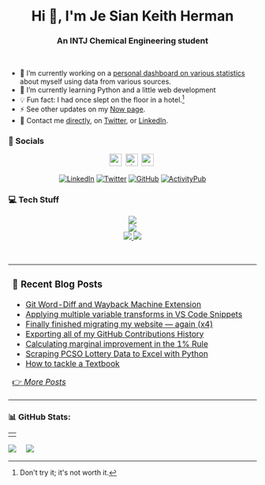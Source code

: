 <h1 align="center">Hi 👋, I'm Je Sian Keith Herman</h1>
<h3 align="center">An INTJ Chemical Engineering student</h3><br>

<!-- <img align="right" src="https://www.jskherman.com/about/programming.gif" alt="programming GIF" height=300 /> -->

- 🔭  I’m currently working on a [personal dashboard on various statistics](https://www.jskherman.com/posts/github-commits/) about myself using data from various sources.<br>
- 🌱  I’m currently learning Python and a little web development<br>
- 💡  Fun fact: I had once slept on the floor in a hotel.[^1]<br>
- ⚡  See other updates on my [Now page](https://www.jskherman.com/now).<br>
- 📧  Contact me [directly](https://www.jskherman.com/about/#contact-me), on [Twitter](https://twitter.com/jskherman), or [LinkedIn](https://linkedin.com/in/jskherman).

[^1]: Don't try it; it's not worth it.

### 💬 Socials

<div align="center">

<a href="https://www.jskherman.com"><img src="https://img.shields.io/website?down_message=offline&style=for-the-badge&up_message=online&url=https%3A%2F%2Fwww.jskherman.com" height="25" alt="website" /></a>&nbsp;
<a href="https://github.com/jskherman" target="blank"><img src="https://komarev.com/ghpvc/?username=jskherman&style=for-the-badge&label=PROFILE+VIEWS" height="25" alt="views count" /></a>&nbsp;
<a href="https://paypal.me/jskherman"><img src="https://img.shields.io/badge/PayPal-00457C?style=for-the-badge&logo=paypal&logoColor=white" height="25" alt="paypal" /></a>&nbsp;

[![LinkedIn](https://skillicons.dev/icons?i=linkedin)](https://linkedin.com/in/jskherman)
[![Twitter](https://skillicons.dev/icons?i=twitter)](https://twitter.com/jskherman)
[![GitHub](https://skillicons.dev/icons?i=github)](https://github.com/jskherman)
[![ActivityPub](https://skillicons.dev/icons?i=mastodon)](https://social.jskherman.com/jsk)

</div>

### 💻 Tech Stuff

<p align="center">
  <a href="https://www.jskherman.com">
    <img src="https://skillicons.dev/icons?i=vscode,cloudflare,netlify,docker,html,css,latex" />
    <br>
    <img src="https://skillicons.dev/icons?i=git,regex,matlab,octave,postgres,python,bots" />
    <br>
    <img src="https://img.shields.io/badge/Plotly-%233F4F75.svg?style=flat&logo=plotly&logoColor=white" />
    <img src="https://img.shields.io/badge/pandas-%23150458.svg?style=flat&logo=pandas&logoColor=white" />
  </a>
</p>
<br>

<table><tr><td valign="top" width="60%">

### 📝 Recent Blog Posts

<!-- BLOG-POST-LIST:START -->
- [Git Word-Diff and Wayback Machine Extension](https://jskherman.com/til/git-wayback/)
- [Applying multiple variable transforms in VS Code Snippets](https://jskherman.com/til/2023-05-24_vscode-snippets/)
- [Finally finished migrating my website — again &lpar;x4&rpar;](https://jskherman.com/blog/migrating-sites/)
- [Exporting all of my GitHub Contributions History](https://jskherman.com/blog/github-contributions/)
- [Calculating marginal improvement in the 1% Rule](https://jskherman.com/til/2022-11-10_marginal-improvement/)
- [Scraping PCSO Lottery Data to Excel with Python](https://jskherman.com/blog/lotto-data/)
- [How to tackle a Textbook](https://jskherman.com/blog/tackle-textbook/)
<!-- BLOG-POST-LIST:END -->

[👉 *More Posts*](https://www.jskherman.com/)
 
</td>
<!-- <td valign="top" width="50%">

### 🔖 A Random Three Body Simulation

</td> -->
</tr></table>

<!-- ### ✍️ Random Quote -->
<!-- ![](https://quotes-github-readme.vercel.app/api?type=horizontal&theme=dark) -->

### 📊 GitHub Stats:

<!-- ![](https://github-readme-stats.vercel.app/api?username=jskherman&theme=chartreuse-dark&hide_border=false&include_all_commits=true&count_private=true)<br/> -->

<table><td></td></table>

![](https://github-readme-streak-stats.herokuapp.com/?user=jskherman&theme=chartreuse-dark&hide_border=false)&nbsp;&nbsp;&nbsp;&nbsp;&nbsp;![](https://github-readme-stats.vercel.app/api/top-langs/?username=jskherman&theme=chartreuse-dark&hide_border=false&include_all_commits=true&count_private=true&layout=compact)

 <!-- Proudly created with GPRM ( https://gprm.itsvg.in ) -->
  
